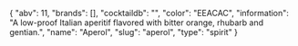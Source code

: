 {
    "abv": 11,
    "brands": [],
    "cocktaildb": "",
    "color": "EEACAC",
    "information": "A low-proof Italian aperitif flavored with bitter orange, rhubarb and gentian.",
    "name": "Aperol",
    "slug": "aperol",
    "type": "spirit"
}